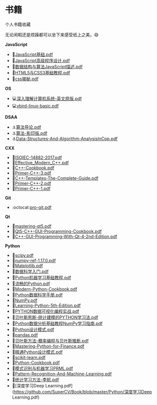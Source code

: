 # 书籍
个人书籍收藏

无论闲暇还是烦躁都可以坐下来感受纸上之美。:smile:

**JavaScript**
* :elephant:[JavaScript基础.pdf](https://github.com/SuperCV/Book/blob/master/JavaScript/JavaScript基础.pdf)
* :elephant:[JavaScript高级程序设计.pdf](https://github.com/SuperCV/Book/blob/master/JavaScript/JavaScript高级程序设计.pdf)
* :elephant:[数据结构与算法JavaScript描述.pdf](https://github.com/SuperCV/Book/blob/master/JavaScript/数据结构与算法JavaScript描述.pdf)
* :elephant:[HTML5与CSS3基础教程.pdf](https://github.com/SuperCV/Book/blob/master/JavaScript/HTML5与CSS3基础教程.pdf)
* :elephant:[css揭秘.pdf](https://github.com/SuperCV/Book/blob/master/JavaScript/css揭秘.pdf)


**OS**
* :computer:[深入理解计算机系统-英文原版.pdf](https://github.com/SuperCV/Book/blob/master/OS/深入理解计算机系统-英文原版.pdf)
* :computer:[vbird-linux-basic.pdf](https://github.com/SuperCV/Book/blob/master/OS/vbird-linux-basic.pdf)


**DSAA**
* :anchor:[算法导论.pdf](https://github.com/SuperCV/Book/blob/master/DSAA/算法导论.pdf)
* :anchor:[算法-影印版.pdf](https://github.com/SuperCV/Book/blob/master/DSAA/算法-影印版.pdf)
* :anchor:[Data-Structures-And-Algorithm-AnalysisInCpp.pdf](https://github.com/SuperCV/Book/blob/master/DSAA/Data-Structures-And-Algorithm-AnalysisInCpp.pdf)


**CXX**
* :rose:[ISOIEC-14882-2017.pdf](https://github.com/SuperCV/Book/blob/master/CXX/ISOIEC-14882-2017.pdf)
* :rose:[Effective_Modern_C++.pdf](https://github.com/SuperCV/Book/blob/master/CXX/Effective_Modern_C++.pdf)
* :rose:[C++-Cookbook.pdf](https://github.com/SuperCV/Book/blob/master/CXX/C++-Cookbook.pdf)
* :rose:[Primer-C++-3.pdf](https://github.com/SuperCV/Book/blob/master/CXX/Primer-C++-3.pdf)
* :rose:[C++-Templates-The-Complete-Guide.pdf](https://github.com/SuperCV/Book/blob/master/CXX/C++-Templates-The-Complete-Guide.pdf)
* :rose:[Primer-C++-2.pdf](https://github.com/SuperCV/Book/blob/master/CXX/Primer-C++-2.pdf)
* :rose:[Primer-C++-1.pdf](https://github.com/SuperCV/Book/blob/master/CXX/Primer-C++-1.pdf)


**Git**
* :octocat:[pro-git.pdf](https://github.com/SuperCV/Book/blob/master/Git/pro-git.pdf)


**Qt**
* :battery:[mastering-qt5.pdf](https://github.com/SuperCV/Book/blob/master/Qt/mastering-qt5.pdf)
* :battery:[Qt5-C++-GUI-Programming-Cookbook.pdf](https://github.com/SuperCV/Book/blob/master/Qt/Qt5-C++-GUI-Programming-Cookbook.pdf)
* :battery:[C++-GUI-Programming-With-Qt-4-2nd-Edition.pdf](https://github.com/SuperCV/Book/blob/master/Qt/C++-GUI-Programming-With-Qt-4-2nd-Edition.pdf)


**Python**
* :snake:[scipy.pdf](https://github.com/SuperCV/Book/blob/master/Python/scipy.pdf)
* :snake:[numpy-ref-1.17.0.pdf](https://github.com/SuperCV/Book/blob/master/Python/numpy-ref-1.17.0.pdf)
* :snake:[Matplotlib.pdf](https://github.com/SuperCV/Book/blob/master/Python/Matplotlib.pdf)
* :snake:[数据科学入门.pdf](https://github.com/SuperCV/Book/blob/master/Python/数据科学入门.pdf)
* :snake:[Python机器学习基础教程.pdf](https://github.com/SuperCV/Book/blob/master/Python/Python机器学习基础教程.pdf)
* :snake:[流畅的Python.pdf](https://github.com/SuperCV/Book/blob/master/Python/流畅的Python.pdf)
* :snake:[Modern-Python-Cookbook.pdf](https://github.com/SuperCV/Book/blob/master/Python/Modern-Python-Cookbook.pdf)
* :snake:[Python数据科学手册.pdf](https://github.com/SuperCV/Book/blob/master/Python/Python数据科学手册.pdf)
* :snake:[NumPy.pdf](https://github.com/SuperCV/Book/blob/master/Python/NumPy.pdf)
* :snake:[Learning-Python-5th-Edition.pdf](https://github.com/SuperCV/Book/blob/master/Python/Learning-Python-5th-Edition.pdf)
* :snake:[PYTHON数据可视化编程实战.pdf](https://github.com/SuperCV/Book/blob/master/Python/PYTHON数据可视化编程实战.pdf)
* :snake:[贝叶斯思斯-统计建模的PYTHON学习法.pdf](https://github.com/SuperCV/Book/blob/master/Python/贝叶斯思斯-统计建模的PYTHON学习法.pdf)
* :snake:[Python数据分析基础教程NumPy学习指南.pdf](https://github.com/SuperCV/Book/blob/master/Python/Python数据分析基础教程NumPy学习指南.pdf)
* :snake:[Python设计模式.pdf](https://github.com/SuperCV/Book/blob/master/Python/Python设计模式.pdf)
* :snake:[pandas.pdf](https://github.com/SuperCV/Book/blob/master/Python/pandas.pdf)
* :snake:[贝叶斯方法-概率编程与贝叶斯推断.pdf](https://github.com/SuperCV/Book/blob/master/Python/贝叶斯方法-概率编程与贝叶斯推断.pdf)
* :snake:[Mastering-Python-for-Finance.pdf](https://github.com/SuperCV/Book/blob/master/Python/Mastering-Python-for-Finance.pdf)
* :snake:[精通Python设计模式.pdf](https://github.com/SuperCV/Book/blob/master/Python/精通Python设计模式.pdf)
* :snake:[scikit-learn.pdf](https://github.com/SuperCV/Book/blob/master/Python/scikit-learn.pdf)
* :snake:[Python-Cookbook.pdf](https://github.com/SuperCV/Book/blob/master/Python/Python-Cookbook.pdf)
* :snake:[模式识别与机器学习PRML.pdf](https://github.com/SuperCV/Book/blob/master/Python/模式识别与机器学习PRML.pdf)
* :snake:[Pattern-Recognition-And-Machine-Learning.pdf](https://github.com/SuperCV/Book/blob/master/Python/Pattern-Recognition-And-Machine-Learning.pdf)
* :snake:[统计学习方法-李航.pdf](https://github.com/SuperCV/Book/blob/master/Python/统计学习方法-李航.pdf)
* :snake:[深度学习Deep Learning.pdf](https://github.com/SuperCV/Book/blob/master/Python/深度学习Deep Learning.pdf)

